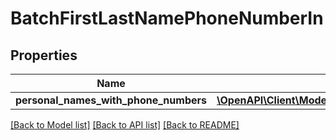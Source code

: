 # BatchFirstLastNamePhoneNumberIn

## Properties
Name | Type | Description | Notes
------------ | ------------- | ------------- | -------------
**personal_names_with_phone_numbers** | [**\OpenAPI\Client\Model\FirstLastNamePhoneNumberIn[]**](FirstLastNamePhoneNumberIn.md) |  | [optional] 

[[Back to Model list]](../README.md#documentation-for-models) [[Back to API list]](../README.md#documentation-for-api-endpoints) [[Back to README]](../README.md)


